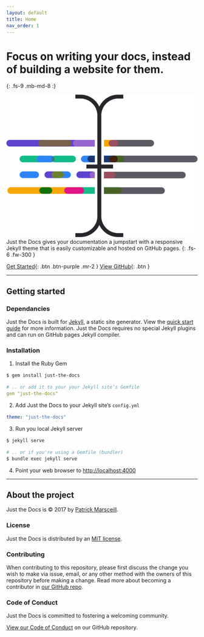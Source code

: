```yaml
---
layout: default
title: Home
nav_order: 1
---
```



# Focus on writing your docs, instead of building a website for them.
{: .fs-9 .mb-md-8 :}

<div class="d-sm-flex my-sm-7">
  <div class="px-10 pl-sm-0 pr-sm-7 mb-5 mb-sm-0">
    <img src="/assets/images/just-the-docs.png" alt="" class="mt-sm-2">
  </div>
  <div markdown="1">
  Just the Docs gives your documentation a jumpstart with a responsive Jekyll theme that is easily customizable and hosted on GitHub pages.
  {: .fs-6 .fw-300 }

  [Get Started](#getting-started){: .btn .btn-purple .mr-2 } [View GitHub](https://github.com/pmarsceill/just-the-docs){: .btn }
  </div>
</div>

---

## Getting started
### Dependancies
Just the Docs is built for [Jekyll](https://jekyllrb.com), a static site generator. View the [quick start guide](https://jekyllrb.com/docs/quickstart/) for more information. Just the Docs requires no special Jekyll plugins and can run on GitHub pages  Jekyll compiler.

### Installation
1. Install the Ruby Gem
```bash
$ gem install just-the-docs
```
```yaml
# .. or add it to your your Jekyll site’s Gemfile
gem "just-the-docs"
```
2. Add Just the Docs to your Jekyll site’s `config.yml`
```yaml
theme: "just-the-docs"
```
3. Run you local Jekyll server
```bash
$ jekyll serve
```
```bash
# .. or if you're using a Gemfile (bundler)
$ bundle exec jekyll serve
```
4. Point your web browser to [http://localhost:4000](http://localhost:4000)

---

## About the project

Just the Docs is &copy; 2017 by [Patrick Marsceill](http://patrickmarsceill.com).

### License

Just the Docs is distributed by an [MIT license](https://github.com/pmarsceill/just-the-docs/tree/master/LICENSE.txt).

### Contributing

When contributing to this repository, please first discuss the change you wish to make via issue,
email, or any other method with the owners of this repository before making a change. Read more about becoming a contributor in [our GitHub repo][954661c7].

  [954661c7]: https://github.com/pmarsceill/just-the-docs/tree/master/CONTRIBUTING.md "Contributing.md on Just the Docs GitHub repository"

### Code of Conduct

Just the Docs is committed to fostering a welcoming community.

[View our Code of Conduct](https://github.com/pmarsceill/just-the-docs/tree/master/CODE_OF_CONDUCT.md) on our GitHub repository.
